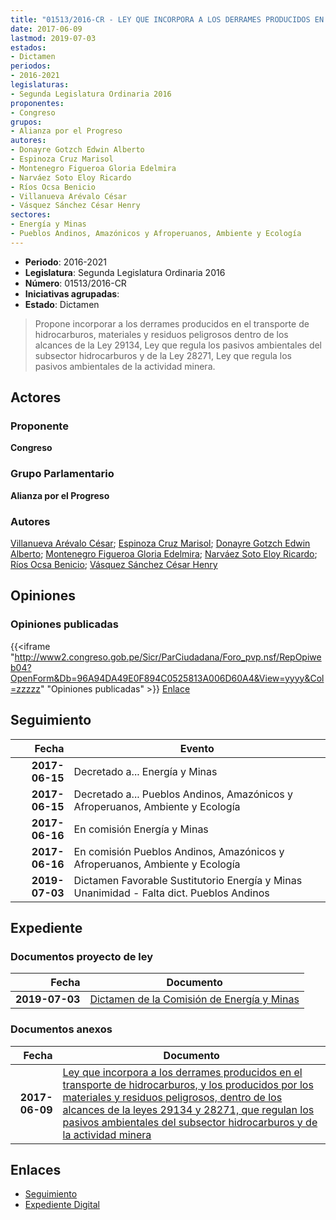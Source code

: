```yaml
---
title: "01513/2016-CR - LEY QUE INCORPORA A LOS DERRAMES PRODUCIDOS EN EL TRANSPORTE DE HIDROCARBUROS Y LOS PRODUCIDOS POR LOS MATERIALES Y RESIDUOS PELIGROSOS, DENTRO DE LOS ALCANCES DE LAS LEYES 291334, 28271 QUE REGULAN LOS PASIVOS AMBIENTALES DEL SUBSECTOR HIDROCARBUROS Y DE LA ACTIVIDAD MINERA"
date: 2017-06-09
lastmod: 2019-07-03
estados:
- Dictamen
periodos:
- 2016-2021
legislaturas:
- Segunda Legislatura Ordinaria 2016
proponentes:
- Congreso
grupos:
- Alianza por el Progreso
autores:
- Donayre Gotzch Edwin Alberto
- Espinoza Cruz Marisol
- Montenegro Figueroa Gloria Edelmira
- Narváez Soto Eloy Ricardo
- Ríos Ocsa Benicio
- Villanueva Arévalo César
- Vásquez Sánchez César Henry
sectores:
- Energía y Minas
- Pueblos Andinos, Amazónicos y Afroperuanos, Ambiente y Ecología
---
```

- **Periodo**: 2016-2021
- **Legislatura**: Segunda Legislatura Ordinaria 2016
- **Número**: 01513/2016-CR
- **Iniciativas agrupadas**: 
- **Estado**: Dictamen

> Propone incorporar a los derrames producidos en el transporte de hidrocarburos, materiales y residuos peligrosos dentro de los alcances de la Ley 29134, Ley que regula los pasivos ambientales del subsector hidrocarburos y de la Ley 28271, Ley que regula los pasivos ambientales de la actividad minera.


## Actores

### Proponente

**Congreso**

### Grupo Parlamentario

**Alianza por el Progreso**

### Autores

[Villanueva Arévalo César](mailto:mailto:cvillanueva@congreso.gob.pe); [Espinoza Cruz Marisol](mailto:mailto:mespinozac@congreso.gob.pe); [Donayre Gotzch Edwin Alberto](mailto:mailto:edonayre@congreso.gob.pe); [Montenegro Figueroa Gloria Edelmira](mailto:mailto:gmontenegrof@congreso.gob.pe); [Narváez Soto Eloy Ricardo](mailto:mailto:enarvaez@congreso.gob.pe); [Ríos Ocsa Benicio](mailto:mailto:brios@congreso.gob.pe); [Vásquez Sánchez César Henry](mailto:mailto:cvasquezs@congreso.gob.pe)

## Opiniones

### Opiniones publicadas

{{<iframe "http://www2.congreso.gob.pe/Sicr/ParCiudadana/Foro_pvp.nsf/RepOpiweb04?OpenForm&Db=96A94DA49E0F894C0525813A006D60A4&View=yyyy&Col=zzzzz" "Opiniones publicadas" >}}
[Enlace](http://www2.congreso.gob.pe/Sicr/ParCiudadana/Foro_pvp.nsf/RepOpiweb04?OpenForm&Db=96A94DA49E0F894C0525813A006D60A4&View=yyyy&Col=zzzzz)


## Seguimiento

| Fecha | Evento |
|------:|--------|
| **2017-06-15** | Decretado a... Energía y Minas |
| **2017-06-15** | Decretado a... Pueblos Andinos, Amazónicos y Afroperuanos, Ambiente y Ecología |
| **2017-06-16** | En comisión Energía y Minas |
| **2017-06-16** | En comisión Pueblos Andinos, Amazónicos y Afroperuanos, Ambiente y Ecología |
| **2019-07-03** | Dictamen Favorable Sustitutorio Energía y Minas Unanimidad - Falta dict. Pueblos Andinos |

## Expediente

### Documentos proyecto de ley

| Fecha | Documento |
|------:|-----------|
| **2019-07-03** | [Dictamen de la Comisión de Energía y Minas](http://www.leyes.congreso.gob.pe/Documentos/2016_2021/Dictamenes/Proyectos_de_Ley/01513DC11MAY20190703.pdf) |

### Documentos anexos

| Fecha | Documento |
|------:|-----------|
| **2017-06-09** | [Ley que incorpora a los derrames producidos en el transporte de hidrocarburos, y los producidos por los materiales y residuos peligrosos, dentro de los alcances de la leyes 29134 y 28271, que regulan los pasivos ambientales del subsector hidrocarburos y de la actividad minera](http://www.leyes.congreso.gob.pe/Documentos/2016_2021/Proyectos_de_Ley_y_de_Resoluciones_Legislativas/PL0151320170609..pdf) |

## Enlaces

- [Seguimiento](http://www2.congreso.gob.pe/Sicr/TraDocEstProc/CLProLey2016.nsf/f7fff46988ca05b1052578e100829cc7/6184dc97b8e109170525813b0000cc66?OpenDocument)
- [Expediente Digital](http://www2.congreso.gob.pe/Sicr/TraDocEstProc/Expvirt_2011.nsf/visbusqptramdoc1621/01513?opendocument)

